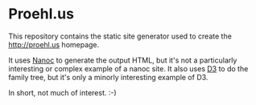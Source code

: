 # Proehl.us

This repository contains the static site generator used to create the http://proehl.us homepage.

It uses [Nanoc](http://nanoc.ws) to generate the output HTML, but it's not a particularly interesting or complex example of a nanoc site.
It also uses [D3](http://d3js.org) to do the family tree, but it's only a minorly interesting example of D3.

In short, not much of interest. :-)
